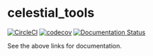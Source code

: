 # celestial_tools
[![CircleCI](https://circleci.com/gh/PseudoDesign/celestial.svg?style=svg)](https://circleci.com/gh/PseudoDesign/celestial)
[![codecov](https://codecov.io/gh/PseudoDesign/celestial/branch/master/graph/badge.svg)](https://codecov.io/gh/PseudoDesign/celestial)
[![Documentation Status](https://readthedocs.org/projects/celestial-tools/badge/?version=latest)](https://celestial-tools.readthedocs.io/en/latest/?badge=latest)


See the above links for documentation.
